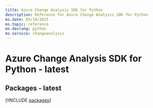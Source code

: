 ```yaml
---
title: Azure Change Analysis SDK for Python
description: Reference for Azure Change Analysis SDK for Python
ms.date: 03/19/2025
ms.topic: reference
ms.devlang: python
ms.service: changeanalysis
---
```

# Azure Change Analysis SDK for Python - latest
## Packages - latest
[!INCLUDE [packages](change-analysis-index.md)]